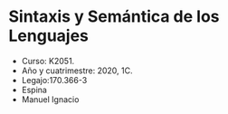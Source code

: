 # Sintaxis y Semántica de los Lenguajes
<ul>
  <li>Curso: K2051.</li>
  <li>Año y cuatrimestre: 2020, 1C.</li>
  <li>Legajo:170.366-3</li>
  <li>Espina</li>
  <li>Manuel Ignacio</li>
  
